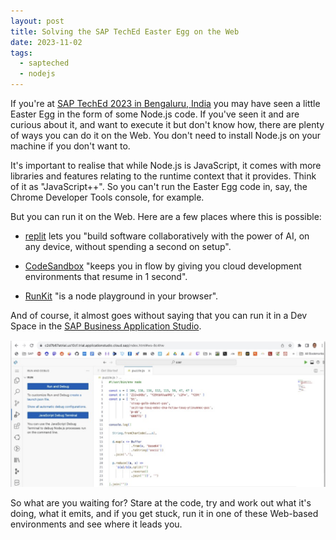 ```yaml
---
layout: post
title: Solving the SAP TechEd Easter Egg on the Web
date: 2023-11-02
tags:
  - sapteched
  - nodejs
---
```

If you're at [SAP TechEd 2023 in Bengaluru, India](https://www.sap.com/india/events/teched.html) you may have seen a little Easter Egg in the form of some Node.js code. If you've seen it and are curious about it, and want to execute it but don't know how, there are plenty of ways you can do it on the Web. You don't need to install Node.js on your machine if you don't want to.

It's important to realise that while Node.js is JavaScript, it comes with more libraries and features relating to the runtime context that it provides. Think of it as "JavaScript++". So you can't run the Easter Egg code in, say, the Chrome Developer Tools console, for example.

But you can run it on the Web. Here are a few places where this is possible:

* [replit](https://replit.com/) lets you "build software collaboratively with the power of AI, on any device, without spending a second on setup".

* [CodeSandbox](https://codesandbox.io/) "keeps you in flow by giving you cloud development environments that resume in 1 second".

* [RunKit](https://runkit.com/) "is a node playground in your browser". 

And of course, it almost goes without saying that you can run it in a Dev Space in the [SAP Business Application Studio](https://www.sap.com/india/products/technology-platform/business-application-studio.html). 

![Easter Egg in SAP BAS](/images/2023/11/easter-egg-in-bas.png)

So what are you waiting for? Stare at the code, try and work out what it's doing, what it emits, and if you get stuck, run it in one of these Web-based environments and see where it leads you.
